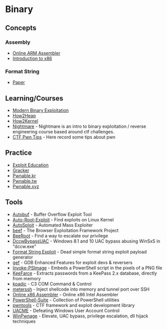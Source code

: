 # Binary

## Concepts

### Assembly
- [Online ARM Assembler](https://azm.azerialabs.com/)
- [Introduction to x86](https://gitlab.com/mcmfb/intro_x86-64)

### Format String
- [Paper](https://trailofbits.github.io/ctf/exploits/references/formatstring-1.2.pdf)

## Learning/Courses
- [Modern Binary Exploitation](https://github.com/RPISEC/MBE)
- [How2Heap](https://github.com/shellphish/how2heap)
- [How2Kernel](https://github.com/R3x/How2Kernel)
- [Nightmare](https://github.com/guyinatuxedo/nightmare) - Nightmare is an intro to binary exploitation / reverse engineering course based around ctf challenges.
- [CTF Pwn Tips](https://github.com/Naetw/CTF-pwn-tips) - Here record some tips about pwn

## Practice
- [Exploit Education](https://exploit.education/)
- [Gracker](http://gracker.org/)
- [Pwnable.kr](http://pwnable.kr/)
- [Pwnable.tw](https://pwnable.tw/)
- [Pwnable.xyz](https://pwnable.xyz/)

## Tools
- [Autobuf](https://bitbucket.org/berserkguard/autobuf) - Buffer Overflow Exploit Tool
- [Auto-Root-Exploit](https://github.com/nilotpalbiswas/Auto-Root-Exploit/) - Find exploits on Linux Kernel
- [AutoSploit](https://github.com/NullArray/AutoSploit) - Automated Mass Exploiter
- [beef](https://github.com/beefproject/beef) - The Browser Exploitation Framework Project
- [BeeRoot](https://github.com/AlessandroZ/BeRoot) - Find a way to escalate our privilege
- [DccwBypassUAC](https://github.com/L3cr0f/DccwBypassUAC) - Windows 8.1 and 10 UAC bypass abusing WinSxS in "dccw.exe"
- [Format String Exploit](https://github.com/Inndy/formatstring-exploit) - Dead simple format string exploit payload generator
- [gef](https://github.com/hugsy/gef) - GDB Enhanced Features for exploit devs & reversers
- [Invoke-PSImage](https://github.com/peewpw/Invoke-PSImage) - Embeds a PowerShell script in the pixels of a PNG file
- [KeeFarce](https://github.com/denandz/KeeFarce) - Extracts passwords from a KeePass 2.x database, directly from memory
- [koadic](https://github.com/zerosum0x0/koadic) - C3 COM Command & Control
- [meterssh](https://github.com/trustedsec/meterssh) - Inject shellcode into memory and tunnel port over SSH
- [Online x86 Assembler](https://defuse.ca/online-x86-assembler.htm) - Online x86 Intel Assembler
- [PowerShell-Suite](https://github.com/FuzzySecurity/PowerShell-Suite) - Collection of PowerShell utilities
- [pwntools](https://github.com/Gallopsled/pwntools) - CTF framework and exploit development library
- [UACME](https://github.com/hfiref0x/UACME) - Defeating Windows User Account Control
- [WinPwnage](https://github.com/rootm0s/WinPwnage) - Elevate, UAC bypass, privilege escalation, dll hijack techniques
